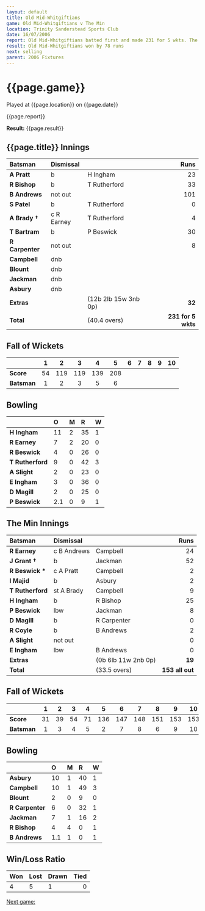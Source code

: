 ```yaml
---
layout: default
title: Old Mid-Whitgiftians
game: Old Mid-Whitgiftians v The Min
location: Trinity Sanderstead Sports Club
date: 16/07/2006
report: Old Mid-Whitgiftians batted first and made 231 for 5 wkts. The Min replied with 153 all out
result: Old Mid-Whitgiftians won by 78 runs
next: selling
parent: 2006 Fixtures
---
```


# {{page.game}}

Played at {{page.location}} on {{page.date}}

{{page.report}}

**Result:** {{page.result}}

## {{page.title}} Innings

| Batsman | Dismissal |  | Runs |
|:---|:---|---|---:|
| **A Pratt** | b | H Ingham | 23 |
| **R Bishop** | b | T Rutherford | 33 |
| **B Andrews** | not out |  | 101 |
| **S Patel** | b | T Rutherford | 0 |
| **A Brady &#8224;** | c R Earney | T Rutherford | 4 |
| **T Bartram** | b | P Beswick | 30 |
| **R Carpenter** | not out |  | 8 |
| **Campbell** | dnb |  |  |
| **Blount** | dnb |  |  |
| **Jackman** | dnb |  |  |
| **Asbury** | dnb |  |  |
| **Extras** | | (12b 2lb 15w 3nb 0p) | **32** |
| **Total** | | (40.4 overs) | **231 for 5 wkts** |

## Fall of Wickets

| | 1 | 2 | 3 | 4 | 5 | 6 | 7 | 8 | 9 | 10 |
|---|:---:|:---:|:---:|:---:|:---:|:---:|:---:|:---:|:---:|:---:|
| **Score** | 54 | 119 | 119 | 139 | 208 |  |  |  |  |  |
| **Batsman** | 1 | 2 | 3 | 5 | 6 |  |  |  |  |  |

## Bowling

| | O | M | R | W |
|---|:---|:---|:---|:---|
| **H Ingham** | 11 | 2 | 35 | 1 |
| **R Earney** | 7 | 2 | 20 | 0 |
| **R Beswick** | 4 | 0 | 26 | 0 |
| **T Rutherford** | 9 | 0 | 42 | 3 |
| **A Slight** | 2 | 0 | 23 | 0 |
| **E Ingham** | 3 | 0 | 36 | 0 |
| **D Magill** | 2 | 0 | 25 | 0 |
| **P Beswick** | 2.1 | 0 | 9 | 1 |

## The Min Innings

| Batsman | Dismissal |  | Runs |
|:---|:---|---|---:|
| **R Earney** | c B Andrews | Campbell | 24 |
| **J Grant &#8224;** | b | Jackman | 52 |
| **R Beswick &#42;** | c A Pratt | Campbell | 2 |
| **I Majid** | b | Asbury | 2 |
| **T Rutherford** | st A Brady | Campbell | 9 |
| **H Ingham** | b | R Bishop | 25 |
| **P Beswick** | lbw | Jackman | 8 |
| **D Magill** | b | R Carpenter | 0 |
| **R Coyle** | b | B Andrews | 2 |
| **A Slight** | not out |  | 0 |
| **E Ingham** | lbw | B Andrews | 0 |
| **Extras** | | (0b 6lb 11w 2nb 0p) | **19** |
| **Total** | | (33.5 overs) | **153 all out** |

## Fall of Wickets

| | 1 | 2 | 3 | 4 | 5 | 6 | 7 | 8 | 9 | 10 |
|---|:---:|:---:|:---:|:---:|:---:|:---:|:---:|:---:|:---:|:---:|
| **Score** | 31 | 39 | 54 | 71 | 136 | 147 | 148 | 151 | 153 | 153 |
| **Batsman** | 1 | 3 | 4 | 5 | 2 | 7 | 8 | 6 | 9 | 10 |

## Bowling

| | O | M | R | W |
|---|:---|:---|:---|:---|
| **Asbury** | 10 | 1 | 40 | 1 |
| **Campbell** | 10 | 1 | 49 | 3 |
| **Blount** | 2 | 0 | 9 | 0 |
| **R Carpenter** | 6 | 0 | 32 | 1 |
| **Jackman** | 7 | 1 | 16 | 2 |
| **R Bishop** | 4 | 4 | 0 | 1 |
| **B Andrews** | 1.1 | 1 | 0 | 1 |

## Win/Loss Ratio

| Won | Lost | Drawn | Tied |
|:---|:---|:---|---:|
| 4 | 5 | 1 | 0 |

[Next game:]({{page.next}})